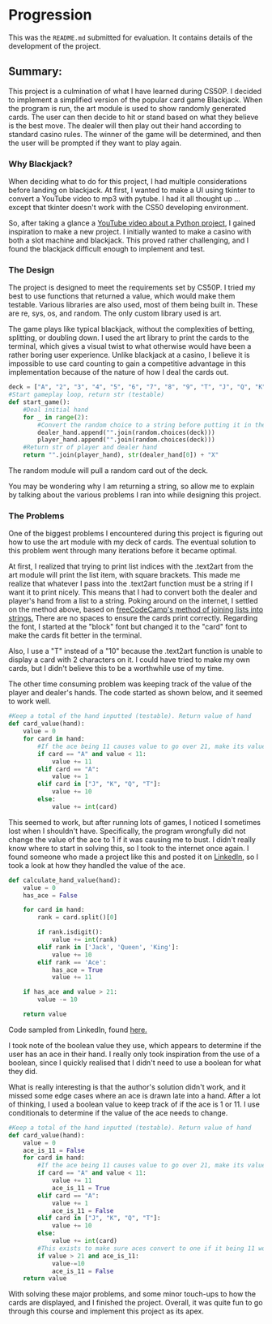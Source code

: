 # Progression

This was the `README.md` submitted for evaluation. It contains details of the development of the project.

## **Summary:**

This project is a culmination of what I have learned during CS50P. I decided to implement a simplified version of the popular card game Blackjack. When the program is run, the art module is used to show randomly generated cards. The user can then decide to hit or stand based on what they believe is the best move. The dealer will then play out their hand according to standard casino rules. The winner of the game will be determined, and then the user will be prompted if they want to play again.

### **Why Blackjack?**

When deciding what to do for this project, I had multiple considerations before landing on blackjack. At first, I wanted to make a UI using tkinter to convert a YouTube video to mp3 with pytube. I had it all thought up ... except that tkinter doesn't work with the CS50 developing environment.

So, after taking a glance a [YouTube video about a Python project](https://www.youtube.com/watch?v=th4OBktqK1I&t=1217s), I gained inspiration to make a new project. I initially wanted to make a casino with both a slot machine and blackjack. This proved rather challenging, and I found the blackjack difficult enough to implement and test.

### **The Design**

The project is designed to meet the requirements set by CS50P. I tried my best to use functions that returned a value, which would make them testable. Various libraries are also used, most of them being built in. These are re, sys, os, and random. The only custom library used is art.

The game plays like typical blackjack, without the complexities of betting, splitting, or doubling down. I used the art library to print the cards to the terminal, which gives a visual twist to what otherwise would have been a rather boring user experience. Unlike blackjack at a casino, I believe it is impossible to use card counting to gain a competitive advantage in this implementation because of the nature of how I deal the cards out.

```python
deck = ["A", "2", "3", "4", "5", "6", "7", "8", "9", "T", "J", "Q", "K"]
#Start gameplay loop, return str (testable)
def start_game():
    #Deal initial hand
    for _ in range(2):
        #Convert the random choice to a string before putting it in the list
        dealer_hand.append("".join(random.choices(deck)))
        player_hand.append("".join(random.choices(deck)))
    #Return str of player and dealer hand
    return "".join(player_hand), str(dealer_hand[0]) + "X"
```

The random module will pull a random card out of the deck.

You may be wondering why I am returning a string, so allow me to explain by talking about the various problems I ran into while designing this project.

### **The Problems**

One of the biggest problems I encountered during this project is figuring out how to use the art module with my deck of cards. The eventual solution to this problem went through many iterations before it became optimal.

At first, I realized that trying to print list indices with the .text2art from the art module will print the list item, with square brackets. This made me realize that whatever I pass into the .text2art function must be a string if I want it to print nicely. This means that I had to convert both the dealer and player's hand from a list to a string. Poking around on the internet, I settled on the method above, based on [freeCodeCamp's method of joining lists into strings.](https://www.freecodecamp.org/news/python-list-to-string-how-to-convert-lists-in-python/) There are no spaces to ensure the cards print correctly. Regarding the font, I started at the "block" font but changed it to the "card" font to make the cards fit better in the terminal.

Also, I use a "T" instead of a "10" because the .text2art function is unable to display a card with 2 characters on it. I could have tried to make my own cards, but I didn't believe this to be a worthwhile use of my time.

The other time consuming problem was keeping track of the value of the player and dealer's hands. The code started as shown below, and it seemed to work well.

``` python
#Keep a total of the hand inputted (testable). Return value of hand
def card_value(hand):
    value = 0
    for card in hand:
        #If the ace being 11 causes value to go over 21, make its value 1
        if card == "A" and value < 11:
            value += 11
        elif card == "A":
            value += 1
        elif card in ["J", "K", "Q", "T"]:
            value += 10
        else:
            value += int(card)
```

This seemed to work, but after running lots of games, I noticed I sometimes lost when I shouldn't have. Specifically, the program wrongfully did not change the value of the ace to 1 if it was causing me to bust. I didn't really know where to start in solving this, so I took to the internet once again. I found someone who made a project like this and posted it on [LinkedIn](https://www.linkedin.com/pulse/building-blackjack-game-python-can-arslan/), so I took a look at how they handled the value of the ace.

```python
def calculate_hand_value(hand):
    value = 0
    has_ace = False

    for card in hand:
        rank = card.split()[0]

        if rank.isdigit():
            value += int(rank)
        elif rank in ['Jack', 'Queen', 'King']:
            value += 10
        elif rank == 'Ace':
            has_ace = True
            value += 11

    if has_ace and value > 21:
        value -= 10

    return value
```

Code sampled from LinkedIn, found [here.](https://www.linkedin.com/pulse/building-blackjack-game-python-can-arslan/)

I took note of the boolean value they use, which appears to determine if the user has an ace in their hand. I really only took inspiration from the use of a boolean, since I quickly realised that I didn't need to use a boolean for what they did.

What is really interesting is that the author's solution didn't work, and it missed some edge cases where an ace is drawn late into a hand. After a lot of thinking, I used a boolean value to keep track of if the ace is 1 or 11. I use conditionals to determine if the value of the ace needs to change.

```python
#Keep a total of the hand inputted (testable). Return value of hand
def card_value(hand):
    value = 0
    ace_is_11 = False
    for card in hand:
        #If the ace being 11 causes value to go over 21, make its value 1
        if card == "A" and value < 11:
            value += 11
            ace_is_11 = True
        elif card == "A":
            value += 1
            ace_is_11 = False
        elif card in ["J", "K", "Q", "T"]:
            value += 10
        else:
            value += int(card)
        #This exists to make sure aces convert to one if it being 11 would cause a bust
        if value > 21 and ace_is_11:
            value-=10
            ace_is_11 = False
    return value

```

With solving these major problems, and some minor touch-ups to how the cards are displayed, and I finished the project. Overall, it was quite fun to go through this course and implement this project as its apex.
